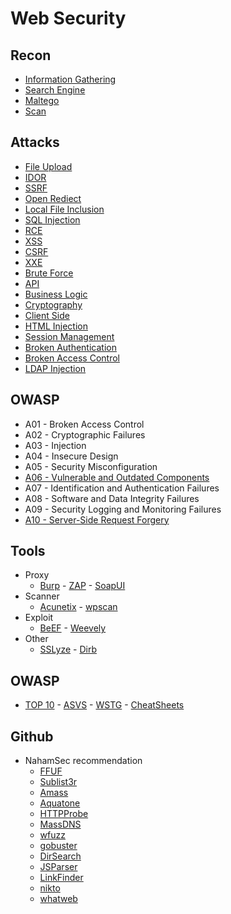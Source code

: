 # Web Security

## Recon
- [Information Gathering](Attacks/information-gathering.md)
- [Search Engine](Attacks/search-engine.md)
- [Maltego](Attacks/maltego.md)
- [Scan](Attacks/scan.md)

## Attacks
- [File Upload](Attacks/file-upload.md)
- [IDOR](Attacks/idor.md)
- [SSRF](Attacks/ssrf.md)
- [Open Rediect](Attacks/open-redirect.md)
- [Local File Inclusion](Attacks/lfi.md)
- [SQL Injection](Attacks/sql-injection.md)
- [RCE](Attacks/rce.md)
- [XSS](Attacks/xss.md)
- [CSRF](Attacks/csrf.md)
- [XXE](Attacks/xxe.md)
- [Brute Force](Attacks/brute-force.md)
- [API](Attacks/api.md)
- [Business Logic](Attacks/business-logic.md)
- [Cryptography](Attacks/cryptography.md)
- [Client Side](Attacls/client-side.md)
- [HTML Injection](Attacks/html-injection.md)
- [Session Management](Attacks/session-management.md)
- [Broken Authentication](Attacks/broken-authentication.md)
- [Broken Access Control](Attacks/broken-access-control.md)
- [LDAP Injection](Attacks/ldap-injection.md)

## OWASP
- A01 - Broken Access Control
- A02 - Cryptographic Failures 
- A03 - Injection
- A04 - Insecure Design 
- A05 - Security Misconfiguration 
- [A06 - Vulnerable and Outdated Components](Attacks/vulnerable-components.md)
- A07 - Identification and Authentication Failures
- A08 - Software and Data Integrity Failures
- A09 - Security Logging and Monitoring Failures
- [A10 - Server-Side Request Forgery](Attacks/ssrf.md)

## Tools
- Proxy
  - [Burp](/Tools/burp.md) - [ZAP](/Tools/zap.md) - [SoapUI](/Tools/soapui.md)
- Scanner
  - [Acunetix](/Tools/acunetix.md) - [wpscan](https://github.com/wpscanteam/wpscan)
- Exploit
  - [BeEF](/Tools/beef.md) - [Weevely](/Tools/weevely.md)
- Other
  - [SSLyze](/Tools/sslyze.md) - [Dirb](/Tools/dirb.md)

## OWASP
- [TOP 10](https://github.com/OWASP/Top10/tree/master/2021/docs) - [ASVS](https://github.com/OWASP/ASVS/tree/master/5.0/en) - [WSTG](https://github.com/OWASP/wstg/tree/master/document/4-Web_Application_Security_Testing) - [CheatSheets](https://github.com/OWASP/CheatSheetSeries/tree/master/cheatsheets)

## Github
- NahamSec recommendation
  - [FFUF](https://github.com/ffuf/ffuf)
  - [Sublist3r](https://github.com/aboul3la/Sublist3r)
  - [Amass](https://github.com/OWASP/Amass)
  - [Aquatone](https://github.com/michenriksen/aquatone)
  - [HTTPProbe](https://github.com/tomnomnom/httprobe)
  - [MassDNS](https://github.com/blechschmidt/massdns)
  - [wfuzz](https://github.com/xmendez/wfuzz)
  - [gobuster](https://github.com/OJ/gobuster)
  - [DirSearch](https://github.com/maurosoria/dirsearch)
  - [JSParser](https://github.com/nahamsec/JSParser)
  - [LinkFinder](https://github.com/GerbenJavado/LinkFinder)
  - [nikto](https://github.com/sullo/nikto)
  - [whatweb](https://github.com/urbanadventurer/WhatWeb)
  
